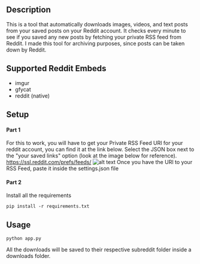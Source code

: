 ## Description
This is a tool that automatically downloads images, videos, and text posts from your saved posts on your Reddit account. It checks every minute to see if you saved any new posts by fetching your private RSS feed from Reddit. I made this tool for archiving purposes, since posts can be taken down by Reddit.

## Supported Reddit Embeds
- imgur
- gfycat
- reddit (native)

## Setup
#### Part 1
For this to work, you will have to get your Private RSS Feed URI for your reddit account, you can find it at the link below. Select the JSON box next to the "your saved links" option (look at the image below for reference).
https://ssl.reddit.com/prefs/feeds/
![alt text](https://i.ibb.co/j8QQfjP/Screenshot-2022-02-06-224649.png)
Once you have the URI to your RSS Feed, paste it inside the settings.json file

#### Part 2
Install all the requirements
```
pip install -r requirements.txt
```

## Usage
```
python app.py
```
All the downloads will be saved to their respective subreddit folder inside a downloads folder.